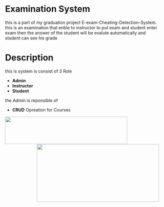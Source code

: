 # Examination System 
this is a part of my graduation project E-exam-Cheating-Detection-System.
this is an examination that enble to instructor to put exam and student enter exam then the answer of the student will be evalute automatically and student can see his grade 

# Description
this is system is consist of 3 Role
* **Admin**
* **Instructor**
* **Student**

the Admin is reponsible of 
*  **CRUD** Opreation for Courses
<p align="center">
  <img align="left" width="400" height="90" src="https://github.com/MostafaMagdy55/Examination-System/blob/main/images/Cousres.PNG"> 
  <img align="right" width="400" height="190" src="https://github.com/MostafaMagdy55/Examination-System/blob/main/images/addCourse.PNG"> 
  </p>


